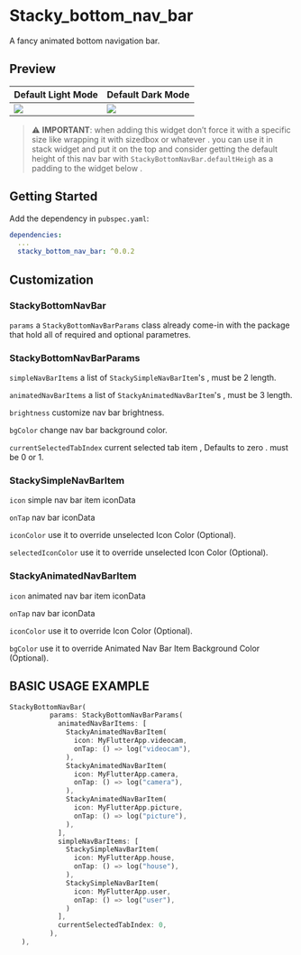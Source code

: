 




# Stacky_bottom_nav_bar
A fancy animated bottom navigation bar.

## Preview




| Default Light Mode | Default Dark Mode |
| --- | ----------- |
| <img src="https://user-images.githubusercontent.com/72628341/160502741-1bf0ceb0-b7a1-487c-b0a8-b7d896016fb1.gif"  /> |  <img src="https://user-images.githubusercontent.com/72628341/160502688-4ee84741-ad4e-49c2-8336-bec742aba038.gif"  />  |



> :warning: **IMPORTANT**: when adding this widget don’t force it with a specific size like wrapping it with sizedbox or whatever . you can use it in stack widget and put it on the top and consider getting the default height of this nav bar with `StackyBottomNavBar.defaultHeigh` as a padding to the widget below .


## **Getting Started**



Add the dependency in `pubspec.yaml`:

```yaml
dependencies:
  ...
  stacky_bottom_nav_bar: ^0.0.2
```

## ****Customization****



### StackyBottomNavBar

 `params` a `StackyBottomNavBarParams` class already come-in with the package that hold all of required and optional parametres.

### StackyBottomNavBarParams

`simpleNavBarItems` a list of `StackySimpleNavBarItem`'s , must be 2 length.

`animatedNavBarItems` a list of `StackyAnimatedNavBarItem`'s , must be 3 length.

`brightness` customize nav bar brightness.

`bgColor`  change nav bar background color.

`currentSelectedTabIndex` current selected tab item , Defaults to zero . must be 0 or 1.

### StackySimpleNavBarItem

`icon` simple nav bar item iconData

`onTap` nav bar iconData

`iconColor` use it to override unselected Icon Color (Optional).

`selectedIconColor` use it to override unselected Icon Color (Optional).

### StackyAnimatedNavBarItem

`icon` animated nav bar item iconData

`onTap` nav bar iconData

`iconColor` use it to override Icon Color (Optional).

`bgColor` use it to override Animated Nav Bar Item Background Color (Optional).

## BASIC USAGE EXAMPLE



```dart
StackyBottomNavBar(
          params: StackyBottomNavBarParams(
            animatedNavBarItems: [
              StackyAnimatedNavBarItem(
                icon: MyFlutterApp.videocam,
                onTap: () => log("videocam"),
              ),
              StackyAnimatedNavBarItem(
                icon: MyFlutterApp.camera,
                onTap: () => log("camera"),
              ),
              StackyAnimatedNavBarItem(
                icon: MyFlutterApp.picture,
                onTap: () => log("picture"),
              ),
            ],
            simpleNavBarItems: [
              StackySimpleNavBarItem(
                icon: MyFlutterApp.house,
                onTap: () => log("house"),
              ),
              StackySimpleNavBarItem(
                icon: MyFlutterApp.user,
                onTap: () => log("user"),
              )
            ],
            currentSelectedTabIndex: 0,
          ),
   ),
```
